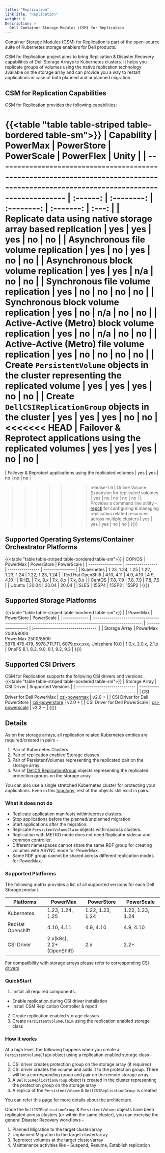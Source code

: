 ```yaml
---
title: "Replication"
linkTitle: "Replication"
weight: 6
Description: >
  Dell Container Storage Modules (CSM) for Replication
---
```

[Container Storage Modules](https://github.com/dell/csm) (CSM) for Replication is part of the  open-source suite of Kubernetes storage enablers for Dell products. 

CSM for Replication project aims to bring Replication & Disaster Recovery capabilities of Dell Storage Arrays to Kubernetes clusters.
It helps you replicate groups of volumes using the native replication technology available on the storage array and can provide you a way to restart
applications in case of both planned and unplanned migration.

## CSM for Replication Capabilities

CSM for Replication provides the following capabilities:

{{<table "table table-striped table-bordered table-sm">}}
| Capability                                                                                                                          | PowerMax | PowerStore | PowerScale | PowerFlex | Unity |
| ----------------------------------------------------------------------------------------------------------------------------------- | :------: | :--------: | :--------: | :-------: | :---: |
| Replicate data using native storage array based replication                                                                         |   yes    |    yes     |    yes     |    no     |  no   |
| Asynchronous file volume replication                                                                                                |   yes    |     no     |    yes     |    no     |  no   |
| Asynchronous block volume replication                                                                                               |   yes    |    yes     |    n/a     |    no     |  no   |
| Synchronous file volume replication                                                                                                 |   yes    |     no     |     no     |    no     |  no   |
| Synchronous block volume replication                                                                                                |   yes    |     no     |    n/a     |    no     |  no   |
| Active-Active (Metro) block volume replication                                                                                      |   yes    |     no     |    n/a     |    no     |  no   |
| Active-Active (Metro) file volume replication                                                                                       |   yes    |     no     |     no     |    no     |  no   |
| Create `PersistentVolume` objects in the cluster representing the replicated volume                                                 |   yes    |    yes     |    yes     |    no     |  no   |
| Create `DellCSIReplicationGroup` objects in the cluster                                                                             |   yes    |    yes     |    yes     |    no     |  no   |
<<<<<<< HEAD
| Failover & Reprotect applications using the replicated volumes                                                                      |   yes    |    yes     |    yes     |    no     |  no   |
=======
| Failover & Reprotect applications using the replicated volumes                                                                      |   yes    |    yes     |     no     |    no     |  no   |
>>>>>>> release-1.6
| Online Volume Expansion for replicated volumes                                                                                      |   yes    |     no     |     no     |    no     |  no   |
| Provides a command line utility - [repctl](tools) for configuring & managing replication related resources across multiple clusters |   yes    |    yes     |    yes     |    no     |  no   |
{{</table>}}


## Supported Operating Systems/Container Orchestrator Platforms

{{<table "table table-striped table-bordered table-sm">}}
| COP/OS            | PowerMax         | PowerStore       | PowerScale       |
| ----------------- | ---------------- | ---------------- | ---------------- |
| Kubernetes        | 1.23, 1.24, 1.25 | 1.22, 1.23, 1.24 | 1.22, 1.23, 1.24 |
| Red Hat OpenShift | 4.10, 4.11       | 4.9, 4.10        | 4.9, 4.10        |
| RHEL              | 7.x, 8.x         | 7.x, 8.x         | 7.x, 8.x         |
| CentOS            | 7.8, 7.9         | 7.8, 7.9         | 7.8, 7.9         |
| Ubuntu            | 20.04            | 20.04            | 20.04            |
| SLES              | 15SP4            | 15SP2            | 15SP2            |
{{</table>}}

## Supported Storage Platforms

{{<table "table table-striped table-bordered table-sm">}}
|               |                                                 PowerMax                                                 |     PowerStore      |             PowerScale             |
| ------------- | :------------------------------------------------------------------------------------------------------: | :-----------------: | :--------------------------------: |
| Storage Array | PowerMax 2000/8000 <br> PowerMax 2500/8500 <br> 5978.479.479, 5978.711.711, 6079.xxx.xxx, Unisphere 10.0 | 1.0.x, 2.0.x, 2.1.x | OneFS 8.1, 8.2, 9.0, 9.1, 9.2, 9.3 |
{{</table>}}

## Supported CSI Drivers

CSM for Replication supports the following CSI drivers and versions.
{{<table "table table-striped table-bordered table-sm">}}
| Storage Array                  | CSI Driver                                               | Supported Versions |
| ------------------------------ | -------------------------------------------------------- | ------------------ |
| CSI Driver for Dell PowerMax   | [csi-powermax](https://github.com/dell/csi-powermax)     | v2.0 +             |
| CSI Driver for Dell PowerStore | [csi-powerstore](https://github.com/dell/csi-powerstore) | v2.0 +             |
| CSI Driver for Dell PowerScale | [csi-powerscale](https://github.com/dell/csi-powerscale) | v2.2 +             |
{{</table>}}

## Details

As on the storage arrays, all replication related Kubernetes entities are required/created in pairs -
1. Pair of Kubernetes Clusters
2. Pair of replication enabled Storage classes
3. Pair of PersistentVolumes representing the replicated pair on the storage array
4. Pair of [DellCSIReplicationGroup](architecture/#dellcsireplicationgroup) objects representing the replicated protection groups on the storage array

You can also use a single stretched Kubernetes cluster for protecting your applications. Even in this [topology](cluster-topologies), rest of
the objects still exist in pairs.

### What it does not do
* Replicate application manifests within/across clusters.
* Stop applications before the planned/unplanned migration.
* Start applications after the migration.
* Replicate `PersistentVolumeClaim` objects within/across clusters.
* Replication with METRO mode does not need Replicator sidecar and common controller.
* Different namespaces cannot share the same RDF group for creating volumes with ASYNC mode for PowerMax.
* Same RDF group cannot be shared across different replication modes for PowerMax.

### Supported Platforms

The following matrix provides a list of all supported versions for each Dell Storage product.

| Platforms        | PowerMax                       | PowerStore       | PowerScale       |
| ---------------- | ------------------------------ | ---------------- | ---------------- |
| Kubernetes       | 1.23, 1.24, 1.25               | 1.22, 1.23, 1.24 | 1.22, 1.23, 1.24 |
| RedHat Openshift | 4.10, 4.11                     | 4.9, 4.10        | 4.9, 4.10        |
| CSI Driver       | 2.x(k8s), <br> 2.2+(OpenShift) | 2.x              | 2.2+             |

For compatibility with storage arrays please refer to corresponding [CSI drivers](../csidriver/#features-and-capabilities)

### QuickStart
1. Install all required components:
  * Enable replication during CSI driver installation
  * Install CSM Replication Controller & repctl
2. Create replication enabled storage classes
3. Create `PersistentVolumeClaim` using the replication enabled storage class

### How it works
At a high level, the following happens when you create a `PersistentVolumeClaim` object using a replication enabled storage class -
1. CSI driver creates protection group on the storage array (if required)
2. CSI driver creates the volume and adds it to the protection group. There will be a corresponding group and pair on the remote storage array
3. A `DellCSIReplicationGroup` object is created in the cluster representing the protection group on the storage array
4. A replica of the `PersistentVolume` & `DellCSIReplicationGroup` is created

You can refer this [page](architecture) for more details about the architecture.

Once the `DellCSIReplicationGroup` & `PersistentVolume` objects have been replicated across clusters (or within the same cluster), you
can exercise the general Disaster Recovery workflows -
1. Planned Migration to the target cluster/array
2. Unplanned Migration to the target cluster/array
3. Reprotect volumes at the target cluster/array
4. Maintenance activities like - Suspend, Resume, Establish replication

